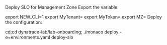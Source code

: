 Deploy SLO for Management Zone
Export the variable:

 export NEW_CLI=1
 export MyTenant=<MyTenant>
 export MyToken=<MyToken>
 export MZ=<MZ-name>
Deploy the configuration:

cd;cd dynatrace-lab/lab-onboarding;
./monaco deploy -e=environments.yaml deploy-slo
